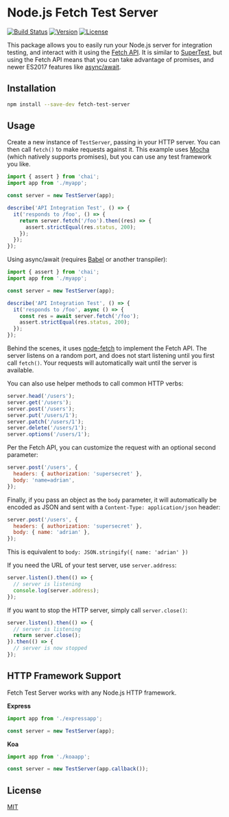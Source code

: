 # Node.js Fetch Test Server

[![Build Status](https://img.shields.io/travis/amacneil/fetch-test-server/master.svg)](https://travis-ci.org/amacneil/fetch-test-server)
[![Version](https://img.shields.io/npm/v/fetch-test-server.svg)](https://www.npmjs.com/package/fetch-test-server)
[![License](https://img.shields.io/badge/license-MIT-blue.svg)](https://github.com/amacneil/fetch-test-server/blob/master/LICENSE)

This package allows you to easily run your Node.js server for integration testing, and interact with it using the [Fetch API](https://developer.mozilla.org/en-US/docs/Web/API/Fetch_API). It is similar to [SuperTest](https://github.com/visionmedia/supertest), but using the Fetch API means that you can take advantage of promises, and newer ES2017 features like [async/await](https://tc39.github.io/ecmascript-asyncawait/).

## Installation

```sh
npm install --save-dev fetch-test-server
```

## Usage

Create a new instance of `TestServer`, passing in your HTTP server. You can then call `fetch()` to make requests against it. This example uses [Mocha](https://mochajs.org/) (which natively supports promises), but you can use any test framework you like.

```js
import { assert } from 'chai';
import app from './myapp';

const server = new TestServer(app);

describe('API Integration Test', () => {
  it('responds to /foo', () => {
    return server.fetch('/foo').then((res) => {
      assert.strictEqual(res.status, 200);
    });
  });
});
```

Using async/await (requires [Babel](http://babeljs.io/) or another transpiler):

```js
import { assert } from 'chai';
import app from './myapp';

const server = new TestServer(app);

describe('API Integration Test', () => {
  it('responds to /foo', async () => {
    const res = await server.fetch('/foo');
    assert.strictEqual(res.status, 200);
  });
});
```

Behind the scenes, it uses [node-fetch](https://github.com/bitinn/node-fetch) to implement the Fetch API. The server listens on a random port, and does not start listening until you first call `fetch()`. Your requests will automatically wait until the server is available.

You can also use helper methods to call common HTTP verbs:

```js
server.head('/users');
server.get('/users');
server.post('/users');
server.put('/users/1');
server.patch('/users/1');
server.delete('/users/1');
server.options('/users/1');
```

Per the Fetch API, you can customize the request with an optional second parameter:

```js
server.post('/users', {
  headers: { authorization: 'supersecret' },
  body: 'name=adrian',
});
```

Finally, if you pass an object as the `body` parameter, it will automatically be encoded as JSON and sent with a `Content-Type: application/json` header:

```js
server.post('/users', {
  headers: { authorization: 'supersecret' },
  body: { name: 'adrian' },
});
```

This is equivalent to `body: JSON.stringify({ name: 'adrian' })`

If you need the URL of your test server, use `server.address`:

```js
server.listen().then(() => {
  // server is listening
  console.log(server.address);
});
```

If you want to stop the HTTP server, simply call `server.close()`:

```js
server.listen().then(() => {
  // server is listening
  return server.close();
}).then(() => {
  // server is now stopped
});
```

## HTTP Framework Support

Fetch Test Server works with any Node.js HTTP framework.

**Express**

```js
import app from './expressapp';

const server = new TestServer(app);
```

**Koa**

```js
import app from './koaapp';

const server = new TestServer(app.callback());
```

## License

[MIT](/LICENSE)
